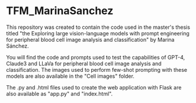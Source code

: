 # TFM_MarinaSanchez
This repository was created to contain the code used in the master's thesis titled "the Exploring large vision-language models with prompt engineering for peripheral blood cell image analysis and classification" by Marina Sánchez.

You will find the code and prompts used to test the capabilities of GPT-4, Claude3 and LLaVa for peripheral blood cell image analysis and classification. The images used to perform few-shot prompting with these models are also available in the "Cell images" folder. 

The .py and .html files used to create the web application with Flask are also available as "app.py" and "index.html".
